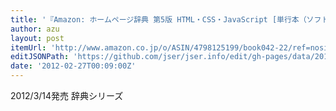 ```yaml
---
title: '『Amazon: ホームページ辞典 第5版 HTML・CSS・JavaScript [単行本（ソフトカバー）]: 株式会社アンク』'
author: azu
layout: post
itemUrl: 'http://www.amazon.co.jp/o/ASIN/4798125199/book042-22/ref=nosim'
editJSONPath: 'https://github.com/jser/jser.info/edit/gh-pages/data/2012/02/index.json'
date: '2012-02-27T00:09:00Z'
---
```

2012/3/14発売
辞典シリーズ
